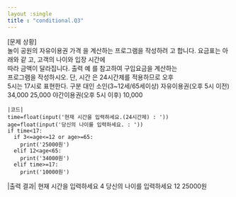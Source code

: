 ```yaml
---
layout :single
title : "conditional.Q3"
---
```


[문제 상황]  
놀이 공원의 자유이용권 가격 
을 계산하는 프로그램을 작성하려 
고 합니다. 요금표는 아래와 같 
고, 고객의 나이와 입장 시간에  
따라 금액이 달라집니다. 출력 예 
를 참고하여 구입요금을 계산하는  
프로그램을 작성하시오. 단, 시간 
은 24시간제를 적용하므로 오후  
5시는 17시로 표현한다. 
구분 대인 소인(3~12세/65세이상) 
자유이용권(오후 5시 이전) 34,000 25,000 
야간이용권(오후 5시 이후) 10,000 

~~~
|코드|
time=float(input('현재 시간을 입력하세요.(24시간제) : '))
age=float(input('당신의 나이를 입력하세요. : '))
if time<17:
  if 3<=age<=12 or age>=65:
    print('25000원')
  elif 12<age<65:
    print('34000원')
  elif time>=17:
    print('10000원')
~~~

|출력 결과|
현재 시간을 입력하세요 4
당신의 나이를 입력하세요 12
25000원
